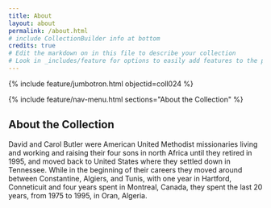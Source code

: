 ```yaml
---
title: About
layout: about
permalink: /about.html
# include CollectionBuilder info at bottom
credits: true
# Edit the markdown on in this file to describe your collection
# Look in _includes/feature for options to easily add features to the page
---
```


{% include feature/jumbotron.html objectid=coll024 %}

{% include feature/nav-menu.html sections="About the Collection" %}

## About the Collection

David and Carol Butler were American United Methodist missionaries living and working and raising their four sons in north Africa until they retired in 1995, and moved back to United States where they settled down in Tennessee. While in the beginning of their careers they moved around between Constantine, Algiers, and Tunis, with one year in Hartford, Conneticuit and four years spent in Montreal, Canada, they spent the last 20 years, from 1975 to 1995, in Oran, Algeria. 




